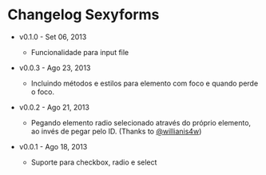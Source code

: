 # Changelog Sexyforms

* v0.1.0 - Set 06, 2013
	* Funcionalidade para input file

* v0.0.3 - Ago 23, 2013
	* Incluindo métodos e estilos para elemento com foco e quando perde o foco.

* v0.0.2 - Ago 21, 2013
    * Pegando elemento radio selecionado através do próprio elemento, ao invés de pegar pelo ID. (Thanks to [@willianis4w](https://github.com/willianis4w))

* v0.0.1 - Ago 18, 2013
    * Suporte para checkbox, radio e select
